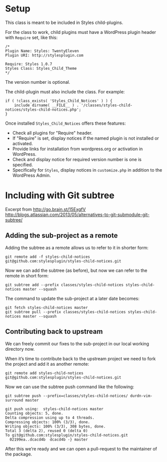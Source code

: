 # Setup

This class is meant to be included in Styles child-plugins.

For the class to work, child plugins must have a WordPress plugin header with `Require` set, like this:

    /*
    Plugin Name: Styles: TwentyEleven
    Plugin URI: http://stylesplugin.com
    
    Require: Styles 1.0.7
    Styles Class: Styles_Child_Theme
    */    

The version number is optional.

The child-plugin must also include the class. For example:

    if ( !class_exists( 'Styles_Child_Notices' ) ) {
    	include dirname( __FILE__ ) . '/classes/styles-child-notices/styles-child-notices.php';
    }

Once installed `Styles_Child_Notices` offers these features:

* Check all plugins for "Require" header.
* If "Require" is set, display notices if the named plugin is not installed or activated.
* Provide links for installation from wordpress.org or activation in WordPress.
* Check and display notice for required version number is one is specified.
* Specifically for `Styles`, display notices in `customize.php` in addition to the WordPress Admin.

# Including with Git subtree

Excerpt from http://go.brain.st/15ExgfV
http://blogs.atlassian.com/2013/05/alternatives-to-git-submodule-git-subtree/

## Adding the sub-project as a remote

Adding the subtree as a remote allows us to refer to it in shorter form:

    git remote add -f styles-child-notices git@github.com:stylesplugin/styles-child-notices.git

Now we can add the subtree (as before), but now we can refer to the remote in short form:

    git subtree add --prefix classes/styles-child-notices styles-child-notices master --squash

The command to update the sub-project at a later date becomes:

    git fetch styles-child-notices master
    git subtree pull --prefix classes/styles-child-notices styles-child-notices master --squash

## Contributing back to upstream

We can freely commit our fixes to the sub-project in our local working directory now.

When it’s time to contribute back to the upstream project we need to fork the project and add it as another remote:

    git remote add styles-child-notices git@github.com:stylesplugin/styles-child-notices.git

Now we can use the subtree push command like the following:

    git subtree push --prefix=classes/styles-child-notices/ durdn-vim-surround master

    git push using:  styles-child-notices master
    Counting objects: 5, done.
    Delta compression using up to 4 threads.
    Compressing objects: 100% (3/3), done.
    Writing objects: 100% (3/3), 308 bytes, done.
    Total 3 (delta 2), reused 0 (delta 0)
    To git@github.com:stylesplugin/styles-child-notices.git
      02199ea..dcacd4b  dcacd4b -} master

After this we’re ready and we can open a pull-request to the maintainer of the package.